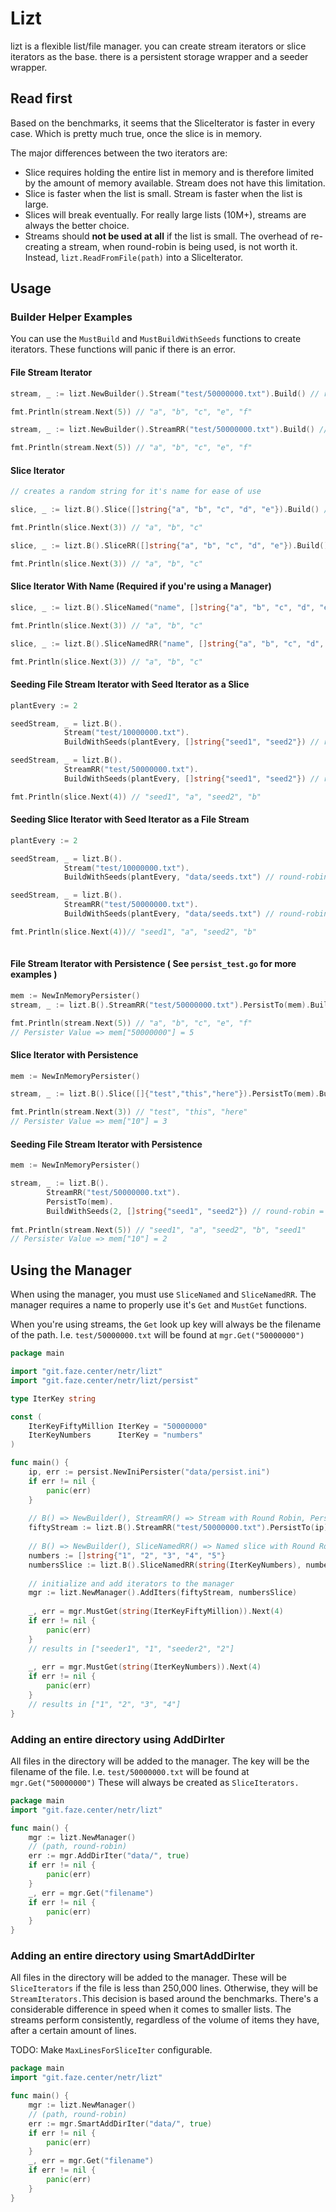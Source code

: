 # Lizt
lizt is a flexible list/file manager. you can create stream iterators or slice iterators as the base. there is a persistent storage wrapper and a seeder wrapper.

## Read first
Based on the benchmarks, it seems that the SliceIterator is faster in every case. Which is pretty much true, once the slice is in memory.

The major differences between the two iterators are:
- Slice requires holding the entire list in memory and is therefore limited by the amount of memory available. Stream does not have this limitation.
- Slice is faster when the list is small. Stream is faster when the list is large.
- Slices will break eventually. For really large lists (10M+), streams are always the better choice.
- Streams should **not be used at all** if the list is small. The overhead of re-creating a stream, when round-robin is being used, is not worth it. Instead, `lizt.ReadFromFile(path)` into a SliceIterator.

## Usage

### Builder Helper Examples
You can use the `MustBuild` and `MustBuildWithSeeds` functions to create iterators. These functions will panic if there is an error.

#### File Stream Iterator
```go
stream, _ := lizt.NewBuilder().Stream("test/50000000.txt").Build() // round-robin = false

fmt.Println(stream.Next(5)) // "a", "b", "c", "e", "f"

stream, _ := lizt.NewBuilder().StreamRR("test/50000000.txt").Build() // round-robin = true

fmt.Println(stream.Next(5)) // "a", "b", "c", "e", "f"
```

#### Slice Iterator
```go
// creates a random string for it's name for ease of use

slice, _ := lizt.B().Slice([]string{"a", "b", "c", "d", "e"}).Build() // round-robin = false

fmt.Println(slice.Next(3)) // "a", "b", "c"

slice, _ := lizt.B().SliceRR([]string{"a", "b", "c", "d", "e"}).Build() // round-robin = true

fmt.Println(slice.Next(3)) // "a", "b", "c"
```

#### Slice Iterator With Name (Required if you're using a Manager)
```go
slice, _ := lizt.B().SliceNamed("name", []string{"a", "b", "c", "d", "e"}).Build() // round-robin = false

fmt.Println(slice.Next(3)) // "a", "b", "c"

slice, _ := lizt.B().SliceNamedRR("name", []string{"a", "b", "c", "d", "e"}).Build() // round-robin = true

fmt.Println(slice.Next(3)) // "a", "b", "c"
```

#### Seeding File Stream Iterator with Seed Iterator as a Slice
```go
plantEvery := 2

seedStream, _ = lizt.B().
            Stream("test/10000000.txt").
            BuildWithSeeds(plantEvery, []string{"seed1", "seed2"}) // round-robin = false

seedStream, _ = lizt.B().
            StreamRR("test/50000000.txt").
            BuildWithSeeds(plantEvery, []string{"seed1", "seed2"}) // round-robin = true

fmt.Println(slice.Next(4)) // "seed1", "a", "seed2", "b"
```

#### Seeding Slice Iterator with Seed Iterator as a File Stream
```go
plantEvery := 2

seedStream, _ = lizt.B().
            Stream("test/10000000.txt").
            BuildWithSeeds(plantEvery, "data/seeds.txt") // round-robin = false

seedStream, _ = lizt.B().
            StreamRR("test/50000000.txt").
            BuildWithSeeds(plantEvery, "data/seeds.txt") // round-robin = true

fmt.Println(slice.Next(4))// "seed1", "a", "seed2", "b"
	
```

#### File Stream Iterator with Persistence ( See `persist_test.go` for more examples )
```go
mem := NewInMemoryPersister()
stream, _ := lizt.B().StreamRR("test/50000000.txt").PersistTo(mem).Build() // round-robin = false

fmt.Println(stream.Next(5)) // "a", "b", "c", "e", "f"
// Persister Value => mem["50000000"] = 5
```

#### Slice Iterator with Persistence
```go
mem := NewInMemoryPersister()

stream, _ := lizt.B().Slice([]{"test","this","here"}).PersistTo(mem).Build() // round-robin = false

fmt.Println(stream.Next(3)) // "test", "this", "here"
// Persister Value => mem["10"] = 3
```

#### Seeding File Stream Iterator with Persistence
```go
mem := NewInMemoryPersister()

stream, _ := lizt.B().
        StreamRR("test/50000000.txt").
        PersistTo(mem).
        BuildWithSeeds(2, []string{"seed1", "seed2"}) // round-robin = false
		
fmt.Println(stream.Next(5)) // "seed1", "a", "seed2", "b", "seed1"
// Persister Value => mem["10"] = 2
```

## Using the Manager

When using the manager, you must use `SliceNamed` and `SliceNamedRR`. The manager requires a name to properly use it's `Get` and `MustGet` functions. 

When you're using streams, the `Get` look up key will always be the filename of the path. I.e. `test/50000000.txt` will be found at `mgr.Get("50000000")`

```go
package main

import "git.faze.center/netr/lizt"
import "git.faze.center/netr/lizt/persist"

type IterKey string

const (
	IterKeyFiftyMillion IterKey = "50000000"
	IterKeyNumbers      IterKey = "numbers"
)

func main() {
    ip, err := persist.NewIniPersister("data/persist.ini")
    if err != nil {
        panic(err)
    }
    
    // B() => NewBuilder(), StreamRR() => Stream with Round Robin, PersistTo() => Persist to Persister, BuildWithSeeds() => Build the Iterator with Seeding
    fiftyStream := lizt.B().StreamRR("test/50000000.txt").PersistTo(ip).MustBuildWithSeeds(2, []string{"seeder1", "seeder2"}) // round-robin = false
    
    // B() => NewBuilder(), SliceNamedRR() => Named slice with Round Robin, PersistTo() => Persist to Persister, Build() => Build the Iterator
    numbers := []string{"1", "2", "3", "4", "5"}
    numbersSlice := lizt.B().SliceNamedRR(string(IterKeyNumbers), numbers).PersistTo(ip).MustBuild() // round-robin = false
    
    // initialize and add iterators to the manager
    mgr := lizt.NewManager().AddIters(fiftyStream, numbersSlice)
    
    _, err = mgr.MustGet(string(IterKeyFiftyMillion)).Next(4)
    if err != nil {
        panic(err)
    }
    // results in ["seeder1", "1", "seeder2", "2"]
    
    _, err = mgr.MustGet(string(IterKeyNumbers)).Next(4)
    if err != nil {
        panic(err)
    }
    // results in ["1", "2", "3", "4"]
}
```

### Adding an entire directory using AddDirIter
All files in the directory will be added to the manager. The key will be the filename of the file. I.e. `test/50000000.txt` will be found at `mgr.Get("50000000")`
These will always be created as `SliceIterators.`
```go
package main
import "git.faze.center/netr/lizt"

func main() {
	mgr := lizt.NewManager()
	// (path, round-robin)
	err := mgr.AddDirIter("data/", true)
	if err != nil {
		panic(err)
	}
	_, err = mgr.Get("filename")
	if err != nil {
		panic(err)
	}
}
```

### Adding an entire directory using SmartAddDirIter
All files in the directory will be added to the manager. 
These will be `SliceIterators` if the file is less than 250,000 lines.
Otherwise, they will be `StreamIterators.`This decision is based around the benchmarks. There's a considerable difference in speed when it comes to smaller lists. The streams perform consistently, regardless of the volume of items they have, after a certain amount of lines.

TODO: Make `MaxLinesForSliceIter` configurable.
```go
package main
import "git.faze.center/netr/lizt"

func main() {
	mgr := lizt.NewManager()
	// (path, round-robin)
	err := mgr.SmartAddDirIter("data/", true)
	if err != nil {
        panic(err)
	}
	_, err = mgr.Get("filename")
	if err != nil {
		panic(err) 
	}
}
```
